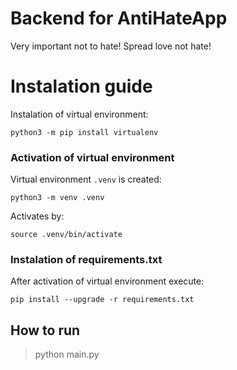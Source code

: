 # Backend for AntiHateApp

Very important not to hate! Spread love not hate!

# Instalation guide

Instalation of virtual environment:

```
python3 -m pip install virtualenv
```

### Activation of virtual environment

Virtual environment `.venv` is created:

```
python3 -m venv .venv
```

Activates by:

```
source .venv/bin/activate
```

### Instalation of requirements.txt

After activation of virtual environment execute:

```
pip install --upgrade -r requirements.txt
```

## How to run

> python main.py
